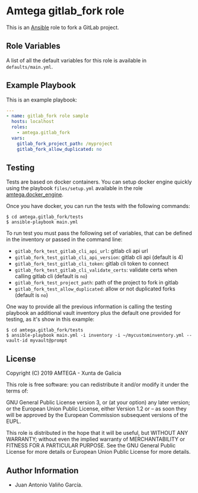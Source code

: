 # Amtega gitlab_fork role

This is an [Ansible](http://www.ansible.com) role to fork a GitLab project.

## Role Variables

A list of all the default variables for this role is available in `defaults/main.yml`.

## Example Playbook

This is an example playbook:

``` yaml
---
- name: gitlab_fork role sample
  hosts: localhost
  roles:  
    - amtega.gitlab_fork
  vars:    
    gitlab_fork_project_path: /myproject
    gitlab_fork_allow_duplicated: no
```

## Testing

Tests are based on docker containers. You can setup docker engine quickly using the playbook `files/setup.yml` available in the role [amtega.docker_engine](https://galaxy.ansible.com/amtega/docker_engine).

Once you have docker, you can run the tests with the following commands:

```shell
$ cd amtega.gitlab_fork/tests
$ ansible-playbook main.yml
```

To run test you must pass the following set of variables, that can be defined in the inventory or passed in the command line:

- `gitlab_fork_test_gitlab_cli_api_url`: gitlab cli api url
- `gitlab_fork_test_gitlab_cli_api_version`: gitlab cli api (default is 4)
- `gitlab_fork_test_gitlab_cli_token`: gitlab cli token to connect
- `gitlab_fork_test_gitlab_cli_validate_certs`: validate certs when calling gitlab cli (default is `no`)
- `gitlab_fork_test_project_path`: path of the project to fork in gitlab
- `gitlab_fork_test_allow_duplicated`: allow or not duplicated forks (default is `no`)

One way to provide all the previous information is calling the testing playbook an additional vault inventory plus the default one provided for testing, as it's show in this example:

```shell
$ cd amtega.gitlab_fork/tests
$ ansible-playbook main.yml -i inventory -i ~/mycustominventory.yml --vault-id myvault@prompt
```

## License

Copyright (C) 2019 AMTEGA - Xunta de Galicia

This role is free software: you can redistribute it and/or modify it under the terms of:

GNU General Public License version 3, or (at your option) any later version; or the European Union Public License, either Version 1.2 or – as soon they will be approved by the European Commission ­subsequent versions of the EUPL.

This role is distributed in the hope that it will be useful, but WITHOUT ANY WARRANTY; without even the implied warranty of MERCHANTABILITY or FITNESS FOR A PARTICULAR PURPOSE.  See the GNU General Public License for more details or European Union Public License for more details.

## Author Information

- Juan Antonio Valiño García.

